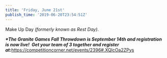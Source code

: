 ```yaml
---
title: 'Friday, June 21st'
publish_time: '2019-06-20T23:54:51Z'
---
```


Make Up Day *(formerly known as Rest Day)*.

***\*The Granite Games Fall Throwdown is September 14th and registration
is now live!  Get your team of 3 together and register
at:***<https://competitioncorner.net/events/2396#.XQlcOa2ZPys>
